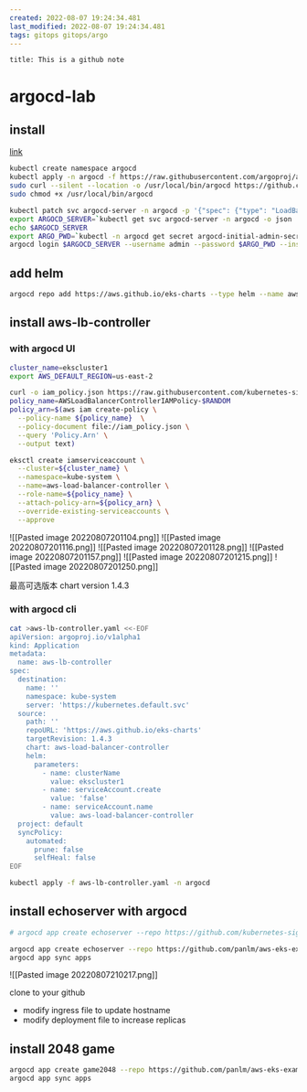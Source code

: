 ```yaml
---
created: 2022-08-07 19:24:34.481
last_modified: 2022-08-07 19:24:34.481
tags: gitops gitops/argo 
---
```

```ad-attention
title: This is a github note

```
# argocd-lab
## install
[link](https://github.com/argoproj/argo-cd)

```sh
kubectl create namespace argocd
kubectl apply -n argocd -f https://raw.githubusercontent.com/argoproj/argo-cd/v2.4.8/manifests/install.yaml
sudo curl --silent --location -o /usr/local/bin/argocd https://github.com/argoproj/argo-cd/releases/download/v2.4.8/argocd-linux-amd64
sudo chmod +x /usr/local/bin/argocd

kubectl patch svc argocd-server -n argocd -p '{"spec": {"type": "LoadBalancer"}}'
export ARGOCD_SERVER=`kubectl get svc argocd-server -n argocd -o json | jq --raw-output '.status.loadBalancer.ingress[0].hostname'`
echo $ARGOCD_SERVER
export ARGO_PWD=`kubectl -n argocd get secret argocd-initial-admin-secret -o jsonpath="{.data.password}" | base64 -d`
argocd login $ARGOCD_SERVER --username admin --password $ARGO_PWD --insecure

```

## add helm
```sh
argocd repo add https://aws.github.io/eks-charts --type helm --name aws-eks-charts --project default

```

## install aws-lb-controller
### with argocd UI
```sh
cluster_name=ekscluster1
export AWS_DEFAULT_REGION=us-east-2

curl -o iam_policy.json https://raw.githubusercontent.com/kubernetes-sigs/aws-load-balancer-controller/main/docs/install/iam_policy.json
policy_name=AWSLoadBalancerControllerIAMPolicy-$RANDOM
policy_arn=$(aws iam create-policy \
  --policy-name ${policy_name}  \
  --policy-document file://iam_policy.json \
  --query 'Policy.Arn' \
  --output text)

eksctl create iamserviceaccount \
  --cluster=${cluster_name} \
  --namespace=kube-system \
  --name=aws-load-balancer-controller \
  --role-name=${policy_name} \
  --attach-policy-arn=${policy_arn} \
  --override-existing-serviceaccounts \
  --approve

```

![[Pasted image 20220807201104.png]]
![[Pasted image 20220807201116.png]]
![[Pasted image 20220807201128.png]]
![[Pasted image 20220807201157.png]]
![[Pasted image 20220807201215.png]]
![[Pasted image 20220807201250.png]]

最高可选版本 chart version 1.4.3 

### with argocd cli
```sh
cat >aws-lb-controller.yaml <<-EOF
apiVersion: argoproj.io/v1alpha1
kind: Application
metadata:
  name: aws-lb-controller
spec:
  destination:
    name: ''
    namespace: kube-system
    server: 'https://kubernetes.default.svc'
  source:
    path: ''
    repoURL: 'https://aws.github.io/eks-charts'
    targetRevision: 1.4.3
    chart: aws-load-balancer-controller
    helm:
      parameters:
        - name: clusterName
          value: ekscluster1
        - name: serviceAccount.create
          value: 'false'
        - name: serviceAccount.name
          value: aws-load-balancer-controller
  project: default
  syncPolicy:
    automated:
      prune: false
      selfHeal: false
EOF

kubectl apply -f aws-lb-controller.yaml -n argocd

```

## install echoserver with argocd
```sh
# argocd app create echoserver --repo https://github.com/kubernetes-sigs/aws-load-balancer-controller.git --path docs/examples/echoservice --dest-server https://kubernetes.default.svc --dest-namespace echoserver

argocd app create echoserver --repo https://github.com/panlm/aws-eks-example.git --path echoserver --dest-server https://kubernetes.default.svc --dest-namespace echoserver
argocd app sync apps
```

![[Pasted image 20220807210217.png]]

clone to your github 
- modify ingress file to update hostname
- modify deployment file to increase replicas

## install 2048 game
```sh
argocd app create game2048 --repo https://github.com/panlm/aws-eks-example.git --path 2048 --dest-server https://kubernetes.default.svc --dest-namespace game2048
argocd app sync apps
```

